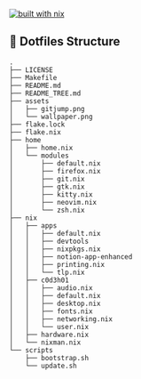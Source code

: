 [![built with nix](https://img.shields.io/static/v1?logo=nixos&logoColor=white&label=&message=Built%40with%40Nix&color=41439a)](https://builtwithnix.org)

## 📂 Dotfiles Structure
```
.
├── LICENSE
├── Makefile
├── README.md
├── README_TREE.md
├── assets
│   ├── gitjump.png
│   └── wallpaper.png
├── flake.lock
├── flake.nix
├── home
│   ├── home.nix
│   └── modules
│       ├── default.nix
│       ├── firefox.nix
│       ├── git.nix
│       ├── gtk.nix
│       ├── kitty.nix
│       ├── neovim.nix
│       └── zsh.nix
├── nix
│   ├── apps
│   │   ├── default.nix
│   │   ├── devtools
│   │   ├── nixpkgs.nix
│   │   ├── notion-app-enhanced
│   │   ├── printing.nix
│   │   └── tlp.nix
│   ├── c0d3h01
│   │   ├── audio.nix
│   │   ├── default.nix
│   │   ├── desktop.nix
│   │   ├── fonts.nix
│   │   ├── networking.nix
│   │   └── user.nix
│   ├── hardware.nix
│   └── nixman.nix
└── scripts
    ├── bootstrap.sh
    └── update.sh
```

